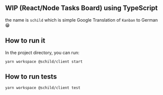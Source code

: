 ## WIP (React/Node Tasks Board) using TypeScript

the name is `schild` which is simple Google Translation of `Kanban` to German 😁

## How to run it

In the project directory, you can run:

`yarn workspace @schild/client start`

## How to run tests

`yarn workspace @schild/client test`
